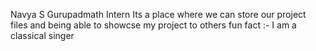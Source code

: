 Navya S Gurupadmath
Intern
Its a place where we can store our project files and being able to showcse my project to others
fun fact :- I am a classical singer